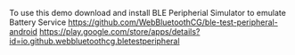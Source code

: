 To use this demo download and install BLE Peripherial Simulator to emulate Battery Service
https://github.com/WebBluetoothCG/ble-test-peripheral-android
https://play.google.com/store/apps/details?id=io.github.webbluetoothcg.bletestperipheral